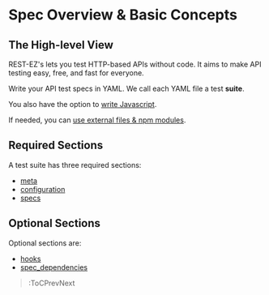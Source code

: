 # Spec Overview & Basic Concepts

## The High-level View

REST-EZ's lets you test HTTP-based APIs without code. It aims to make API testing easy, free, and fast for everyone.

Write your API test specs in YAML. We call each YAML file a test **suite**.

You also have the option to [write Javascript](/docs/hooks/overview).

If needed, you can [use external files & npm modules](/docs/hooks/js-modules).

## Required Sections

A test suite has three required sections:

- [meta](/docs/basics/meta)
- [configuration](/docs/basics/config)
- [specs](/docs/basics/specs)

## Optional Sections

Optional sections are:

- [hooks](/docs/hooks/overview)
- [spec_dependencies](/docs/reusing-specs/intersuite-spec-deps)

> :ToCPrevNext
